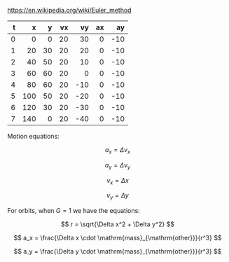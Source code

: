 https://en.wikipedia.org/wiki/Euler_method

|   t |   x |   y |  vx |  vy |  ax |  ay |
| --: | --: | --: | --: | --: | --: | --: |
|   0 |   0 |   0 |  20 |  30 |   0 | -10 |
|   1 |  20 |  30 |  20 |  20 |   0 | -10 |
|   2 |  40 |  50 |  20 |  10 |   0 | -10 |
|   3 |  60 |  60 |  20 |   0 |   0 | -10 |
|   4 |  80 |  60 |  20 | -10 |   0 | -10 |
|   5 | 100 |  50 |  20 | -20 |   0 | -10 |
|   6 | 120 |  30 |  20 | -30 |   0 | -10 |
|   7 | 140 |   0 |  20 | -40 |   0 | -10 |

Motion equations:

$$
a_x = \Delta v_x
$$

$$
a_y = \Delta v_y
$$

$$
v_x = \Delta x
$$

$$
v_y = \Delta y
$$

For orbits, when $G = 1$ we have the equations:

$$
r = \sqrt{\Delta x^2 + \Delta y^2}
$$

$$
a_x = \frac{\Delta x \cdot \mathrm{mass}_{\mathrm{other}}}{r^3}
$$

$$
a_y = \frac{\Delta y \cdot \mathrm{mass}_{\mathrm{other}}}{r^3}
$$
